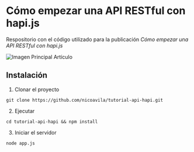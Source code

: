 # Cómo empezar una API RESTful con hapi.js
Respositorio con el código utilizado para la publicación *Cómo empezar una API RESTful con hapi.js*

![Imagen Principal Artículo](http://nicoavila.s3.amazonaws.com/articulos/01_01como_empezar_api_rest_hapi.jpg)

## Instalación

1. Clonar el proyecto

```git clone https://github.com/nicoavila/tutorial-api-hapi.git```

2. Ejecutar

```cd tutorial-api-hapi && npm install```

3. Iniciar el servidor

```node app.js```